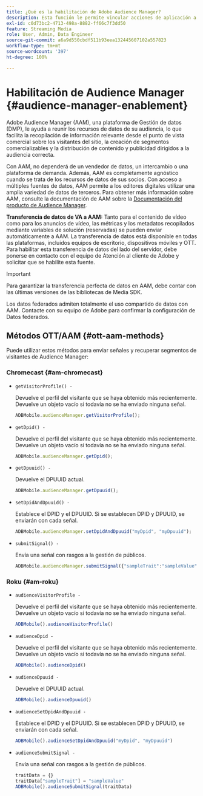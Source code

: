 ```yaml
---
title: ¿Qué es la habilitación de Adobe Audience Manager?
description: Esta función le permite vincular acciones de aplicación a datos de seguimiento de medios sin necesidad de reglas de procesamiento ni variables personalizadas adicionales.
exl-id: c0d73bc2-4713-498a-8882-ff66c7f3dd50
feature: Streaming Media
role: User, Admin, Data Engineer
source-git-commit: a6a9d550cbdf511b93eea132445607102a557823
workflow-type: tm+mt
source-wordcount: '397'
ht-degree: 100%

---
```


# Habilitación de Audience Manager {#audience-manager-enablement}

Adobe Audience Manager (AAM), una plataforma de Gestión de datos (DMP), le ayuda a reunir los recursos de datos de su audiencia, lo que facilita la recopilación de información relevante desde el punto de vista comercial sobre los visitantes del sitio, la creación de segmentos comercializables y la distribución de contenido y publicidad dirigidos a la audiencia correcta.

Con AAM, no dependerá de un vendedor de datos, un intercambio o una plataforma de demanda. Además, AAM es completamente agnóstico cuando se trata de los recursos de datos de sus socios. Con acceso a múltiples fuentes de datos, AAM permite a los editores digitales utilizar una amplia variedad de datos de terceros. Para obtener más información sobre AAM, consulte la documentación de AAM sobre la [Documentación del producto de Audience Manager](https://docs.adobe.com/content/help/es-ES/experience-cloud/user-guides/home.html).

**Transferencia de datos de VA a AAM:** Tanto para el contenido de vídeo como para los anuncios de vídeo, las métricas y los metadatos recopilados mediante variables de solución (reservadas) se pueden enviar automáticamente a AAM. La transferencia de datos está disponible en todas las plataformas, incluidos equipos de escritorio, dispositivos móviles y OTT. Para habilitar esta transferencia de datos del lado del servidor, debe ponerse en contacto con el equipo de Atención al cliente de Adobe y solicitar que se habilite esta fuente.

>[!IMPORTANT]
>
>Para garantizar la transferencia perfecta de datos en AAM, debe contar con las últimas versiones de las bibliotecas de Media SDK.

Los datos federados admiten totalmente el uso compartido de datos con AAM. Contacte con su equipo de Adobe para confirmar la configuración de Datos federados.

## Métodos OTT/AAM {#ott-aam-methods}

Puede utilizar estos métodos para enviar señales y recuperar segmentos de visitantes de Audience Manager:

### Chromecast {#am-chromecast}

* `getVisitorProfile() -`

  Devuelve el perfil del visitante que se haya obtenido más recientemente. Devuelve un objeto vacío si todavía no se ha enviado ninguna señal.

  ```js
  ADBMobile.audienceManager.getVisitorProfile();
  ```

* `getDpid() -`

  Devuelve el perfil del visitante que se haya obtenido más recientemente. Devuelve un objeto vacío si todavía no se ha enviado ninguna señal.

  ```js
  ADBMobile.audienceManager.getDpid();
  ```

* `getDpuuid() -`

  Devuelve el DPUUID actual.

  ```js
  ADBMobile.audienceManager.getDpuuid();
  ```

* `setDpidAndDpuuid() -`

  Establece el DPID y el DPUUID. Si se establecen DPID y DPUUID, se enviarán con cada señal.

  ```js
  ADBMobile.audienceManager.setDpidAndDpuuid("myDpid", "myDpuuid");
  ```

* `submitSignal() -`

  Envía una señal con rasgos a la gestión de públicos.

  ```js
  ADBMobile.audienceManager.submitSignal({"sampleTrait":"sampleValue"});
  ```

### Roku {#am-roku}

* `audienceVisitorProfile -`

  Devuelve el perfil del visitante que se haya obtenido más recientemente. Devuelve un objeto vacío si todavía no se ha enviado ninguna señal.

  ```js
  ADBMobile().audienceVisitorProfile()
  ```

* `audienceDpid -`

  Devuelve el perfil del visitante que se haya obtenido más recientemente. Devuelve un objeto vacío si todavía no se ha enviado ninguna señal.

  ```js
  ADBMobile().audienceDpid()
  ```

* `audienceDpuuid -`

  Devuelve el DPUUID actual.

  ```js
  ADBMobile().audienceDpuuid()
  ```

* `audienceSetDpidAndDpuuid -`

  Establece el DPID y el DPUUID. Si se establecen DPID y DPUUID, se enviarán con cada señal.

  ```js
  ADBMobile().audienceSetDpidAndDpuuid("myDpid", "myDpuuid")
  ```

* `audienceSubmitSignal -`

  Envía una señal con rasgos a la gestión de públicos.

  ```js
  traitData = {}
  traitData["sampleTrait"] = "sampleValue"
  ADBMobile().audienceSubmitSignal(traitData)
  ```
